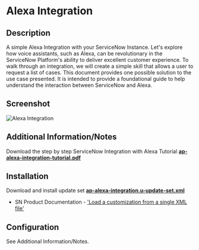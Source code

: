 # Alexa Integration

## Description

A simple Alexa Integration with your ServiceNow Instance. Let's explore how voice assistants, such as Alexa, can be revolutionary  in the ServiceNow Platform's ability to deliver excellent customer experience. To walk through an integration, we will create a simple skill that allows a user to request a list of cases. This document provides one possible solution to the use case presented. It is intended to provide a foundational guide to help understand the interaction between ServiceNow and Alexa.

## Screenshot

![Alexa Integration](https://raw.githubusercontent.com/platform-experience/api-integration-library/master/src/ap-alexa-integration/images/ap-alexa-integration.png)

## Additional Information/Notes

Download the step by step ServiceNow Integration with Alexa Tutorial  **[ap-alexa-integration-tutorial.pdf](https://raw.githubusercontent.com/platform-experience/api-integration-library/master/src/ap-alexa-integration/docs/ap-alexa-integration-tutorial.pdf)**

## Installation

Download and install update set **[ap-alexa-integration.u-update-set.xml](https://github.com/platform-experience/api-integration-library/blob/master/src/ap-alexa-integration/ap-alexa-integration.u-update-set.xml)**

* SN Product Documentation - ['Load a customization from a single XML file'](https://docs.servicenow.com/bundle/kingston-application-development/page/build/system-update-sets/task/t_SaveAnUpdateSetAsAnXMLFile.html)

## Configuration

See Additional Information/Notes.
